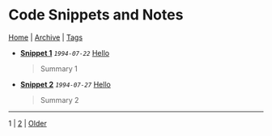 # Code Snippets and Notes

[Home](./README.md) | [Archive](index/archive.md) | [Tags](index/tags.md)

- __[Snippet 1](src/1994/7/22/s1/README.md)__
  _`1994-07-22`_
  [Hello](index/tags.md#Hello)

  > Summary 1
- __[Snippet 2](src/1994/7/27/s2/README.md)__
  _`1994-07-27`_
  [Hello](index/tags.md#Hello)

  > Summary 2

---
1 | [2](index/pages/2.md) | [Older](index/pages/2.md)